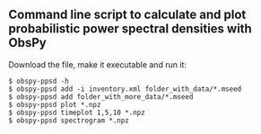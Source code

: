 ## Command line script to calculate and plot probabilistic power spectral densities with ObsPy

Download the file, make it executable and run it:

```
$ obspy-ppsd -h
$ obspy-ppsd add -i inventory.xml folder_with_data/*.mseed
$ obspy-ppsd add folder_with_more_data/*.mseed
$ obspy-ppsd plot *.npz
$ obspy-ppsd timeplot 1,5,10 *.npz
$ obspy-ppsd spectrogram *.npz
```